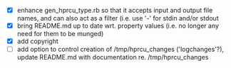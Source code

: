 - [x] enhance gen_hprcu_type.rb so that it accepts input and output file names, and can also act as a filter (i.e. use '-' for stdin and/or stdout
- [x] bring README.md up to date wrt. property values (i.e. no longer any need for them to be munged)
- [x] add copyright
- [ ] add option to control creation of /tmp/hprcu_changes ('logchanges'?), update README.md with documentation re. /tmp/hprcu_changes

